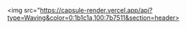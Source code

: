 <img src="https://capsule-render.vercel.app/api?type=Waving&color=0:1b1c1a,100:7b7511&section=header>



